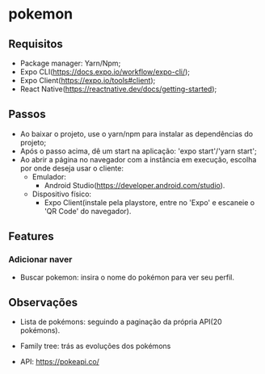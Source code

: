 # pokemon

## Requisitos

- Package manager: Yarn/Npm;
- Expo CLI(https://docs.expo.io/workflow/expo-cli/);
- Expo Client(https://expo.io/tools#client);
- React Native(https://reactnative.dev/docs/getting-started);

## Passos

- Ao baixar o projeto, use o yarn/npm para instalar as dependências do projeto;
- Após o passo acima, dê um start na aplicação: 'expo start'/'yarn start';
- Ao abrir a página no navegador com a instância em execução, escolha por onde deseja usar o cliente:
  - Emulador: 
    - Android Studio(https://developer.android.com/studio).
  - Dispositivo físico:
    - Expo Client(instale pela playstore, entre no 'Expo' e escaneie o 'QR Code' do navegador).

## Features

### Adicionar naver

- Buscar pokemon: insira o nome do pokémon para ver seu perfil.

## Observações

- Lista de pokémons: seguindo a paginação da própria API(20 pokémons).

- Family tree: trás as evoluções dos pokémons

- API: https://pokeapi.co/
 

